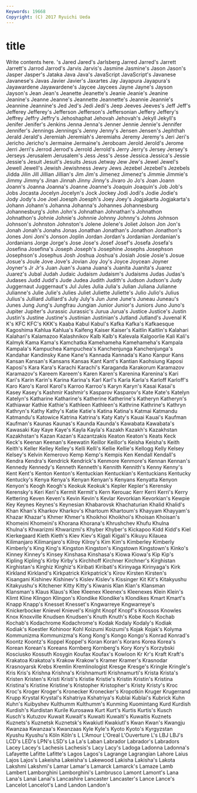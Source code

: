 ```yaml
---
Keywords: 19668 
Copyright: (C) 2017 Ryuichi Ueda
---
```


# title

Write contents here.
's Jared Jared's Jarlsberg Jarred Jarred's Jarrett Jarrett's Jarrod
Jarrod's Jarvis Jarvis's Jasmine Jasmine's Jason Jason's Jasper Jasper's Jataka
Java Java's JavaScript JavaScript's Javanese Javanese's Javas Javier Javier's Jaxartes
Jay Jayapura Jayapura's Jayawardene Jayawardene's Jaycee Jaycees Jayne Jayne's Jayson
Jayson's Jean Jean's Jeanette Jeanette's Jeanie Jeanie's Jeanine Jeanine's Jeanne
Jeanne's Jeannette Jeannette's Jeannie Jeannie's Jeannine Jeannine's Jed Jed's Jedi
Jedi's Jeep Jeeves Jeeves's Jeff Jeff's Jefferey Jefferey's Jefferson Jefferson's
Jeffersonian Jeffery Jeffery's Jeffrey Jeffry Jeffry's Jehoshaphat Jehovah Jehovah's Jekyll
Jekyll's Jenifer Jenifer's Jenkins Jenna Jenna's Jenner Jennie Jennie's Jennifer
Jennifer's Jennings Jennings's Jenny Jenny's Jensen Jensen's Jephthah Jerald Jerald's
Jeremiah Jeremiah's Jeremiahs Jeremy Jeremy's Jeri Jeri's Jericho Jericho's Jermaine
Jermaine's Jeroboam Jerold Jerold's Jerome Jerri Jerri's Jerrod Jerrod's Jerrold
Jerrold's Jerry Jerry's Jersey Jersey's Jerseys Jerusalem Jerusalem's Jess Jess's
Jesse Jessica Jessica's Jessie Jessie's Jesuit Jesuit's Jesuits Jesus Jetway
Jew Jew's Jewel Jewel's Jewell Jewell's Jewish Jewishness Jewry Jews
Jezebel Jezebel's Jezebels Jidda Jilin Jill Jillian Jillian's Jim Jim's
Jimenez Jimenez's Jimmie Jimmie's Jimmy Jimmy's Jinan Jinnah Jinny Jinny's
Jivaro Jo Jo's Joan Joann Joann's Joanna Joanna's Joanne Joanne's
Joaquin Joaquin's Job Job's Jobs Jocasta Jocelyn Jocelyn's Jock Jockey
Jodi Jodi's Jodie Jodie's Jody Jody's Joe Joel Joesph Joesph's
Joey Joey's Jogjakarta Jogjakarta's Johann Johann's Johanna Johanna's Johannes Johannesburg
Johannesburg's John John's Johnathan Johnathan's Johnathon Johnathon's Johnie Johnie's Johnnie
Johnny Johnny's Johns Johnson Johnson's Johnston Johnston's Jolene Jolene's Joliet
Jolson Jon Jon's Jonah Jonah's Jonahs Jonas Jonathan Jonathan's Jonathon
Jonathon's Jones Joni Joni's Jonson Joplin Jordan Jordan's Jordanian Jordanian's
Jordanians Jorge Jorge's Jose Jose's Josef Josef's Josefa Josefa's Josefina
Josefina's Joseph Joseph's Josephine Josephs Josephson Josephson's Josephus Josh Joshua
Joshua's Josiah Josie Josie's Josue Josue's Joule Jove Jove's Jovian
Joy Joy's Joyce Joycean Joyner Joyner's Jr Jr's Juan Juan's
Juana Juana's Juanita Juanita's Juarez Juarez's Jubal Judah Judaic Judaism
Judaism's Judaisms Judas Judas's Judases Judd Judd's Jude Judea Judith
Judith's Judson Judson's Judy Juggernaut Juggernaut's Jul Jules Julia Julia's
Julian Juliana Julianne Julianne's Julie Julie's Julies Juliet Juliette Juliette's
Julio Julio's Julius Julius's Julliard Julliard's July July's Jun June
June's Juneau Juneau's Junes Jung Jung's Jungfrau Jungian Junior Junior's
Juniors Juno Juno's Jupiter Jupiter's Jurassic Jurassic's Jurua Jurua's Justice
Justice's Justin Justin's Justine Justine's Justinian Justinian's Jutland Jutland's Juvenal
K K's KFC KFC's KKK's Kaaba Kabul Kabul's Kafka Kafka's
Kafkaesque Kagoshima Kahlua Kahlua's Kaifeng Kaiser Kaiser's Kaitlin Kaitlin's Kalahari
Kalahari's Kalamazoo Kalashnikov Kalb Kalb's Kalevala Kalgoorlie Kali Kali's Kalmyk
Kama Kama's Kamchatka Kamehameha Kamehameha's Kampala Kampala's Kampuchea Kampuchea's Kanchenjunga
Kanchenjunga's Kandahar Kandinsky Kane Kane's Kannada Kannada's Kano Kanpur Kans
Kansan Kansan's Kansans Kansas Kant Kant's Kantian Kaohsiung Kaposi Kaposi's
Kara Kara's Karachi Karachi's Karaganda Karakorum Karamazov Karamazov's Kareem Kareem's
Karen Karen's Karenina Karenina's Kari Kari's Karin Karin's Karina Karina's
Karl Karl's Karla Karla's Karloff Karloff's Karo Karo's Karol Karol's
Karroo Karroo's Karyn Karyn's Kasai Kasai's Kasey Kasey's Kashmir Kashmir's
Kasparov Kasparov's Kate Kate's Katelyn Katelyn's Katharine Katharine's Katherine Katherine's
Katheryn Katheryn's Kathiawar Kathie Kathie's Kathleen Kathleen's Kathrine Kathrine's Kathryn
Kathryn's Kathy Kathy's Katie Katie's Katina Katina's Katmai Katmandu Katmandu's
Katowice Katrina Katrina's Katy Katy's Kauai Kauai's Kaufman Kaufman's Kaunas
Kaunas's Kaunda Kaunda's Kawabata Kawabata's Kawasaki Kay Kaye Kaye's Kayla
Kayla's Kazakh Kazakh's Kazakhstan Kazakhstan's Kazan Kazan's Kazantzakis Keaton Keaton's
Keats Keck Keck's Keenan Keenan's Keewatin Keillor Keillor's Keisha Keisha's
Keith Keith's Keller Kelley Kelley's Kelli Kelli's Kellie Kellie's Kellogg
Kelly Kelsey Kelsey's Kelvin Kemerovo Kemp Kemp's Kempis Ken Kendall
Kendall's Kendra Kendra's Kendrick Kendrick's Kenmore Kenmore's Kennan Kennan's Kennedy
Kennedy's Kenneth Kenneth's Kennith Kennith's Kenny Kenny's Kent Kent's Kenton
Kenton's Kentuckian Kentuckian's Kentuckians Kentucky Kentucky's Kenya Kenya's Kenyan Kenyan's
Kenyans Kenyatta Kenyon Kenyon's Keogh Keogh's Keokuk Keokuk's Kepler Kepler's
Kerensky Kerensky's Keri Keri's Kermit Kermit's Kern Kerouac Kerr Kerri
Kerri's Kerry Kettering Keven Keven's Kevin Kevin's Kevlar Kevorkian Kevorkian's
Kewpie Key Keynes Keynes's Keynesian Khabarovsk Khachaturian Khalid Khalid's Khan
Khan's Kharkov Kharkov's Khartoum Khartoum's Khayyam Khayyam's Khazar Khazar's Khmer
Khmer's Khoikhoi Khoikhoi's Khoisan Khoisan's Khomeini Khomeini's Khorana Khorana's Khrushchev
Khufu Khulna Khulna's Khwarizmi Khwarizmi's Khyber Khyber's Kickapoo Kidd Kidd's
Kiel Kierkegaard Kieth Kieth's Kiev Kiev's Kigali Kigali's Kikuyu Kilauea
Kilimanjaro Kilimanjaro's Kilroy Kilroy's Kim Kim's Kimberley Kimberly Kimberly's King
King's Kingston Kingston's Kingstown Kingstown's Kinko's Kinney Kinney's Kinsey Kinshasa
Kinshasa's Kiowa Kiowa's Kip Kip's Kipling Kipling's Kirby Kirby's Kirchhoff
Kirchner Kirchner's Kirghistan Kirghistan's Kirghiz Kirghiz's Kiribati Kiribati's Kirinyaga Kirinyaga's
Kirk Kirkland Kirkland's Kirkpatrick Kirkpatrick's Kirov Kirsten Kirsten's Kisangani Kishinev
Kishinev's Kislev Kislev's Kissinger Kit Kit's Kitakyushu Kitakyushu's Kitchener Kitty
Kitty's Kiwanis Klan Klan's Klansman Klansman's Klaus Klaus's Klee Kleenex
Kleenex's Kleenexes Klein Klein's Klimt Kline Klingon Klingon's Klondike Klondike's
Klondikes Kmart Kmart's Knapp Knapp's Knesset Knesset's Kngwarreye Kngwarreye's Knickerbocker
Knievel Knievel's Knight Knopf Knopf's Knossos Knowles Knox Knoxville Knudsen
Knudsen's Knuth Knuth's Kobe Koch Kochab Kochab's Kodachrome Kodachrome's Kodak
Kodaly Kodaly's Kodiak Kodiak's Koestler Kohinoor Kohl Koizumi Koizumi's Kojak
Kojak's Kolyma Kommunizma Kommunizma's Kong Kong's Kongo Kongo's Konrad Konrad's
Koontz Koontz's Koppel Koppel's Koran Koran's Korans Korea Korea's Korean
Korean's Koreans Kornberg Kornberg's Kory Kory's Korzybski Kosciusko Kossuth Kosygin
Koufax Koufax's Kowloon Kr Kr's Kraft Kraft's Krakatoa Krakatoa's Krakow
Krakow's Kramer Kramer's Krasnodar Krasnoyarsk Krebs Kremlin Kremlinologist Kresge Kresge's
Kringle Kringle's Kris Kris's Krishna Krishna's Krishnamurti Krishnamurti's Krista Krista's
Kristen Kristen's Kristi Kristi's Kristie Kristie's Kristin Kristin's Kristina Kristina's
Kristine Kristine's Kristopher Kristopher's Kristy Kristy's Kroc Kroc's Kroger Kroger's
Kronecker Kronecker's Kropotkin Kruger Krugerrand Krupp Krystal Krystal's Kshatriya Kshatriya's
Kublai Kublai's Kubrick Kuhn Kuhn's Kuibyshev Kulthumm Kulthumm's Kunming Kuomintang
Kurd Kurdish Kurdish's Kurdistan Kurile Kurosawa Kurt Kurt's Kurtis Kurtis's
Kusch Kusch's Kutuzov Kuwait Kuwait's Kuwaiti Kuwaiti's Kuwaitis Kuznets Kuznets's
Kuznetsk Kuznetsk's Kwakiutl Kwakiutl's Kwan Kwan's Kwangju Kwanzaa Kwanzaa's Kwanzaas
Kyle Kyle's Kyoto Kyoto's Kyrgyzstan Kyushu Kyushu's Köln Köln's L
L'Amour L'Oreal L'Ouverture L's LBJ LBJ's LCD's LED's LPN's LSD's
La La's Laban Labrador Labrador's Labradors Lacey Lacey's Lachesis Lachesis's
Lacy Lacy's Ladoga Ladonna Ladonna's Lafayette Lafitte Lafitte's Lagos Lagos's
Lagrange Lagrangian Lahore Laius Lajos Lajos's Lakeisha Lakeisha's Lakewood Lakisha
Lakisha's Lakota Lakshmi Lakshmi's Lamar Lamar's Lamarck Lamarck's Lamaze Lamb
Lambert Lamborghini Lamborghini's Lambrusco Lamont Lamont's Lana Lana's Lanai Lanai's
Lancashire Lancaster Lancaster's Lance Lance's Lancelot Lancelot's Land Landon Landon's
